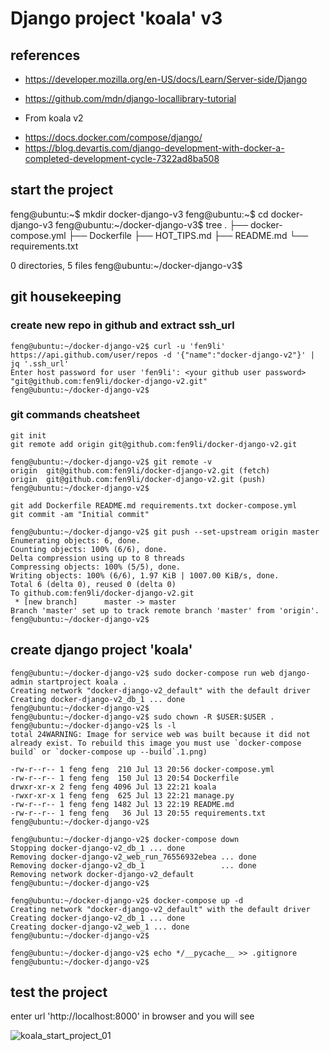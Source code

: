 # Django project 'koala' v3

## references    

* https://developer.mozilla.org/en-US/docs/Learn/Server-side/Django
* https://github.com/mdn/django-locallibrary-tutorial

* From koala v2
- https://docs.docker.com/compose/django/
- https://blog.devartis.com/django-development-with-docker-a-completed-development-cycle-7322ad8ba508

## start the project

feng@ubuntu:~$ mkdir docker-django-v3
feng@ubuntu:~$ cd docker-django-v3
feng@ubuntu:~/docker-django-v3$ tree
.
├── docker-compose.yml
├── Dockerfile
├── HOT_TIPS.md
├── README.md
└── requirements.txt

0 directories, 5 files
feng@ubuntu:~/docker-django-v3$ 



## git housekeeping

### create new repo in github and extract ssh_url

```
feng@ubuntu:~/docker-django-v2$ curl -u 'fen9li' https://api.github.com/user/repos -d '{"name":"docker-django-v2"}' | jq '.ssh_url'
Enter host password for user 'fen9li': <your github user password>
"git@github.com:fen9li/docker-django-v2.git"
feng@ubuntu:~/docker-django-v2$ 
```

### git commands cheatsheet
```
git init
git remote add origin git@github.com:fen9li/docker-django-v2.git

feng@ubuntu:~/docker-django-v2$ git remote -v
origin  git@github.com:fen9li/docker-django-v2.git (fetch)
origin  git@github.com:fen9li/docker-django-v2.git (push)
feng@ubuntu:~/docker-django-v2$ 

git add Dockerfile README.md requirements.txt docker-compose.yml 
git commit -am "Initial commit"

feng@ubuntu:~/docker-django-v2$ git push --set-upstream origin master
Enumerating objects: 6, done.
Counting objects: 100% (6/6), done.
Delta compression using up to 8 threads
Compressing objects: 100% (5/5), done.
Writing objects: 100% (6/6), 1.97 KiB | 1007.00 KiB/s, done.
Total 6 (delta 0), reused 0 (delta 0)
To github.com:fen9li/docker-django-v2.git
 * [new branch]      master -> master
Branch 'master' set up to track remote branch 'master' from 'origin'.
feng@ubuntu:~/docker-django-v2$
```

## create django project 'koala'

```
feng@ubuntu:~/docker-django-v2$ sudo docker-compose run web django-admin startproject koala .
Creating network "docker-django-v2_default" with the default driver
Creating docker-django-v2_db_1 ... done
feng@ubuntu:~/docker-django-v2$ 
feng@ubuntu:~/docker-django-v2$ sudo chown -R $USER:$USER .
feng@ubuntu:~/docker-django-v2$ ls -l
total 24WARNING: Image for service web was built because it did not already exist. To rebuild this image you must use `docker-compose build` or `docker-compose up --build`.1.png)

-rw-r--r-- 1 feng feng  210 Jul 13 20:56 docker-compose.yml
-rw-r--r-- 1 feng feng  150 Jul 13 20:54 Dockerfile
drwxr-xr-x 2 feng feng 4096 Jul 13 22:21 koala
-rwxr-xr-x 1 feng feng  625 Jul 13 22:21 manage.py
-rw-r--r-- 1 feng feng 1482 Jul 13 22:19 README.md
-rw-r--r-- 1 feng feng   36 Jul 13 20:55 requirements.txt
feng@ubuntu:~/docker-django-v2$ 

feng@ubuntu:~/docker-django-v2$ docker-compose down
Stopping docker-django-v2_db_1 ... done
Removing docker-django-v2_web_run_76556932ebea ... done
Removing docker-django-v2_db_1                 ... done
Removing network docker-django-v2_default
feng@ubuntu:~/docker-django-v2$

feng@ubuntu:~/docker-django-v2$ docker-compose up -d
Creating network "docker-django-v2_default" with the default driver
Creating docker-django-v2_db_1 ... done
Creating docker-django-v2_web_1 ... done
feng@ubuntu:~/docker-django-v2$ 

feng@ubuntu:~/docker-django-v2$ echo */__pycache__ >> .gitignore
feng@ubuntu:~/docker-django-v2$ 
```

## test the project

enter url 'http://localhost:8000' in browser and you will see

![koala_start_project_01](images/koala_start_project_01.png)
